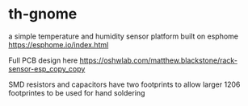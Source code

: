 # th-gnome
a simple temperature and humidity sensor platform built on esphome https://esphome.io/index.html

Full PCB design here  https://oshwlab.com/matthew.blackstone/rack-sensor-esp_copy_copy

SMD resistors and capacitors have two footprints to allow larger 1206 footprintes to be used for hand soldering
